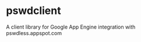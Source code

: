 pswdclient
==========

A client library for Google App Engine integration with pswdless.appspot.com
